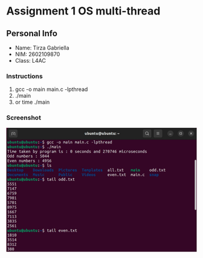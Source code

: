 # Assignment 1 OS multi-thread

## Personal Info

* Name: Tirza Gabriella
* NIM: 2602109870
* Class: L4AC

### Instructions

1. gcc -o main main.c -lpthread
2. ⁠./main
3. ⁠or time ./main

### Screenshot

![screenshot](screenshot.jpg "Screenshot")
